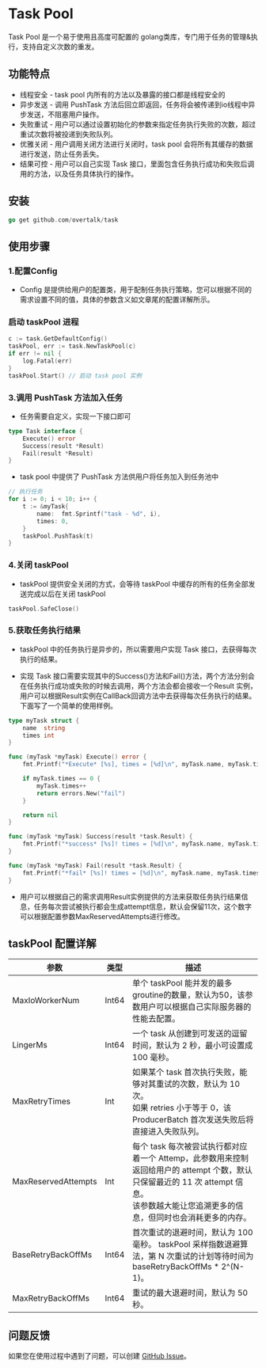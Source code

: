 # Task Pool

Task Pool 是一个易于使用且高度可配置的 golang类库，专门用于任务的管理&执行，支持自定义次数的重发。

## 功能特点
- 线程安全 - task pool 内所有的方法以及暴露的接口都是线程安全的 
- 异步发送 - 调用 PushTask 方法后回立即返回，任务将会被传递到io线程中异步发送，不阻塞用户操作。
- 失败重试 - 用户可以通过设置初始化的参数来指定任务执行失败的次数，超过重试次数将被投递到失败队列。
- 优雅关闭 - 用户调用关闭方法进行关闭时，task pool 会将所有其缓存的数据进行发送，防止任务丢失。
- 结果可控 - 用户可以自己实现 Task 接口，里面包含任务执行成功和失败后调用的方法，以及任务具体执行的操作。

## 安装
```go
go get github.com/overtalk/task
```

## 使用步骤
### 1.配置Config
-  Config 是提供给用户的配置类，用于配制任务执行策略，您可以根据不同的需求设置不同的值，具体的参数含义如文章尾的配置详解所示。

### 启动 taskPool 进程
```go
c := task.GetDefaultConfig()
taskPool, err := task.NewTaskPool(c)
if err != nil {
    log.Fatal(err)
}
taskPool.Start() // 启动 task pool 实例
```

### 3.调用 PushTask 方法加入任务
- 任务需要自定义，实现一下接口即可
```go
type Task interface {
	Execute() error
	Success(result *Result)
	Fail(result *Result)
}
```

- task pool 中提供了 PushTask 方法供用户将任务加入到任务池中
```go
// 执行任务
for i := 0; i < 10; i++ {
    t := &myTask{
        name:  fmt.Sprintf("task - %d", i),
        times: 0,
    }
    taskPool.PushTask(t)
}
```

### 4.关闭 taskPool
- taskPool 提供安全关闭的方式，会等待 taskPool 中缓存的所有的任务全部发送完成以后在关闭 taskPool
```go
taskPool.SafeClose()
```

### 5.获取任务执行结果
- taskPool 中的任务执行是异步的，所以需要用户实现 Task 接口，去获得每次执行的结果。

- 实现 Task 接口需要实现其中的Success()方法和Fail()方法，两个方法分别会在任务执行成功或失败的时候去调用，两个方法会都会接收一个Result 实例，用户可以根据Result实例在CallBack回调方法中去获得每次任务执行的结果。下面写了一个简单的使用样例。
```go
type myTask struct {
	name  string
	times int
}

func (myTask *myTask) Execute() error {
	fmt.Printf("*Execute* [%s], times = [%d]\n", myTask.name, myTask.times)

	if myTask.times == 0 {
		myTask.times++
		return errors.New("fail")
	}

	return nil
}

func (myTask *myTask) Success(result *task.Result) {
	fmt.Printf("*success* [%s]! times = [%d]\n", myTask.name, myTask.times)
}

func (myTask *myTask) Fail(result *task.Result) {
	fmt.Printf("*fail* [%s]! times = [%d]\n", myTask.name, myTask.times)
}
```

- 用户可以根据自己的需求调用Result实例提供的方法来获取任务执行结果信息，任务每次尝试被执行都会生成attempt信息，默认会保留11次，这个数字可以根据配置参数MaxReservedAttempts进行修改。

## taskPool 配置详解

| 参数                | 类型   | 描述                                                         |
| ------------------- | ------ | ------------------------------------------------------------ |
| MaxIoWorkerNum      | Int64  | 单个 taskPool 能并发的最多groutine的数量，默认为50，该参数用户可以根据自己实际服务器的性能去配置。 |
| LingerMs            | Int64  | 一个 task 从创建到可发送的逗留时间，默认为 2 秒，最小可设置成 100 毫秒。 |
| MaxRetryTimes       | Int    | 如果某个 task 首次执行失败，能够对其重试的次数，默认为 10 次。<br/>如果 retries 小于等于 0，该 ProducerBatch 首次发送失败后将直接进入失败队列。 |
| MaxReservedAttempts | Int    | 每个 task 每次被尝试执行都对应着一个 Attemp，此参数用来控制返回给用户的 attempt 个数，默认只保留最近的 11 次 attempt 信息。<br/>该参数越大能让您追溯更多的信息，但同时也会消耗更多的内存。 |
| BaseRetryBackOffMs  | Int64  | 首次重试的退避时间，默认为 100 毫秒。 taskPool 采样指数退避算法，第 N 次重试的计划等待时间为 baseRetryBackOffMs * 2^(N-1)。 |
| MaxRetryBackOffMs   | Int64  | 重试的最大退避时间，默认为 50 秒。                           |
## 问题反馈
如果您在使用过程中遇到了问题，可以创建 [GitHub Issue](<https://github.com/overtalk/task>)。